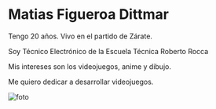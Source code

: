 # Matias Figueroa Dittmar

Tengo 20 años.
Vivo en el partido de Zárate.

Soy Técnico Electrónico de la Escuela Técnica Roberto Rocca

Mis intereses son los videojuegos, anime y dibujo.

Me quiero dedicar a desarrollar videojuegos.

![foto](yo.png)
